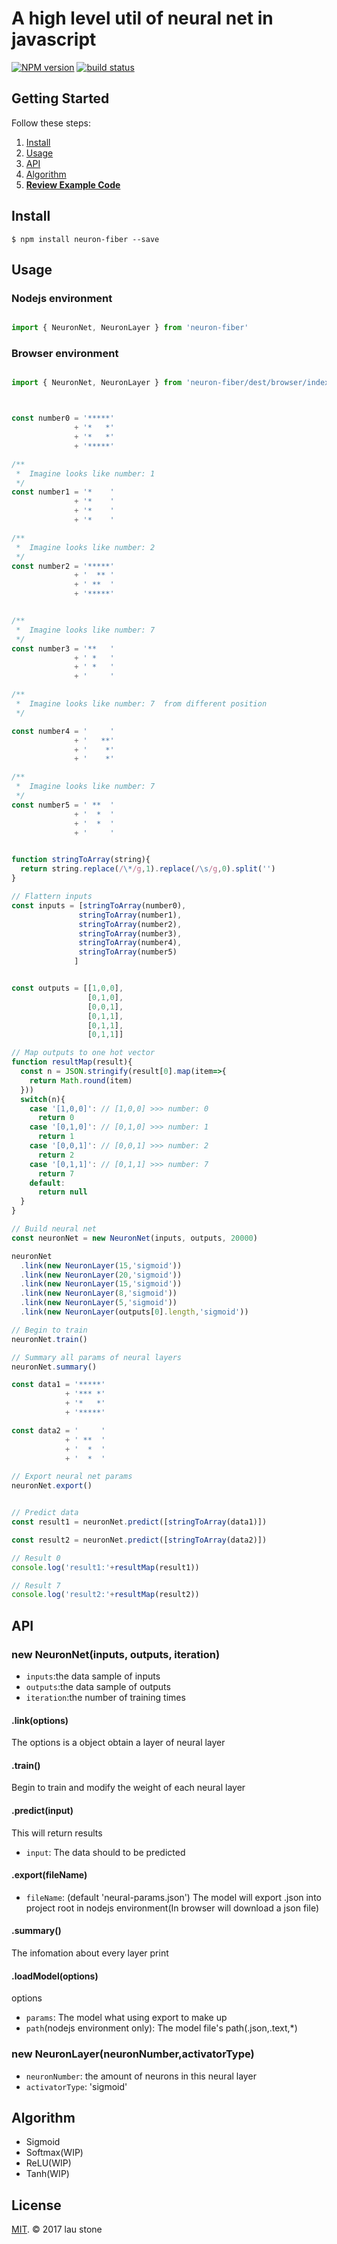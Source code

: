 # A high level util of neural net in javascript


[![NPM version][npm-image]][npm-url]
[![build status][travis-image]][travis-url]

## Getting Started

Follow these steps:

1. [Install](#install)
2. [Usage](#usage)
3. [API](#API)
4. [Algorithm](#algorithm)
5. **[Review Example Code](https://github.com/rainlst/neuron-fiber/tree/master/examples)**

## Install

```
$ npm install neuron-fiber --save
```

## Usage

### Nodejs environment

```js

import { NeuronNet, NeuronLayer } from 'neuron-fiber'

```

### Browser environment
```js

import { NeuronNet, NeuronLayer } from 'neuron-fiber/dest/browser/index.esm.js'

```

```js


const number0 = '*****' 
              + '*   *'
              + '*   *'
              + '*****' 

/**
 *  Imagine looks like number: 1
 */
const number1 = '*    ' 
              + '*    '
              + '*    '
              + '*    '

/**
 *  Imagine looks like number: 2
 */
const number2 = '*****' 
              + '  ** '
              + ' **  '
              + '*****' 


/**
 *  Imagine looks like number: 7
 */
const number3 = '**   ' 
              + ' *   '
              + ' *   '
              + '     ' 

/**
 *  Imagine looks like number: 7  from different position
 */

const number4 = '     ' 
              + '   **'
              + '    *'
              + '    *' 

/**
 *  Imagine looks like number: 7
 */
const number5 = ' **  ' 
              + '  *  '
              + '  *  '
              + '     '


function stringToArray(string){
  return string.replace(/\*/g,1).replace(/\s/g,0).split('')
}

// Flattern inputs
const inputs = [stringToArray(number0), 
               stringToArray(number1), 
               stringToArray(number2),
               stringToArray(number3),
               stringToArray(number4),
               stringToArray(number5)
              ]


const outputs = [[1,0,0],
                 [0,1,0],  
                 [0,0,1],
                 [0,1,1],
                 [0,1,1],
                 [0,1,1]]  

// Map outputs to one hot vector
function resultMap(result){
  const n = JSON.stringify(result[0].map(item=>{
    return Math.round(item)
  }))
  switch(n){
    case '[1,0,0]': // [1,0,0] >>> number: 0
      return 0
    case '[0,1,0]': // [0,1,0] >>> number: 1
      return 1
    case '[0,0,1]': // [0,0,1] >>> number: 2
      return 2
    case '[0,1,1]': // [0,1,1] >>> number: 7
      return 7
    default:
      return null
  }
}

// Build neural net
const neuronNet = new NeuronNet(inputs, outputs, 20000)

neuronNet
  .link(new NeuronLayer(15,'sigmoid'))
  .link(new NeuronLayer(20,'sigmoid'))
  .link(new NeuronLayer(15,'sigmoid'))
  .link(new NeuronLayer(8,'sigmoid'))
  .link(new NeuronLayer(5,'sigmoid'))
  .link(new NeuronLayer(outputs[0].length,'sigmoid'))

// Begin to train
neuronNet.train()

// Summary all params of neural layers
neuronNet.summary()

const data1 = '*****' 
            + '*** *'
            + '*   *'
            + '*****' 

const data2 = '     '
            + ' **  '
            + '  *  '
            + '  *  '

// Export neural net params
neuronNet.export()


// Predict data
const result1 = neuronNet.predict([stringToArray(data1)])

const result2 = neuronNet.predict([stringToArray(data2)])

// Result 0
console.log('result1:'+resultMap(result1)) 

// Result 7
console.log('result2:'+resultMap(result2)) 


```
## API


### new NeuronNet(inputs, outputs, iteration)
* `inputs`:the data sample of inputs
* `outputs`:the data sample of outputs
* `iteration`:the number of training times


#### .link(options)

The options is a object obtain a layer of neural layer


#### .train()

Begin to train and modify the weight of each neural layer


#### .predict(input)

This will return results
* `input`: The data should to be predicted


#### .export(fileName)

* `fileName`: (default 'neural-params.json') The model will export .json into project root in nodejs environment(In browser will download a json file)


#### .summary()
The infomation about every layer print


#### .loadModel(options)
options <Object>
* `params`: The model what using export to make up
* `path`(nodejs environment only): The model file's path(.json,.text,*) 



### new NeuronLayer(neuronNumber,activatorType)

* `neuronNumber`: the amount of neurons in this neural layer
* `activatorType`: 'sigmoid'



## Algorithm
* Sigmoid
* Softmax(WIP)
* ReLU(WIP)
* Tanh(WIP)

## License

[MIT](https://opensource.org/licenses/MIT). © 2017 lau stone

[npm-image]: https://img.shields.io/npm/v/neuron-fiber.svg?style=flat-square
[npm-url]: https://www.npmjs.com/package/neuron-fiber
[travis-image]: https://img.shields.io/travis/rainlst/neuron-fiber.svg?branch=master&style=flat-square
[travis-url]: https://travis-ci.org/rainlst/neuron-fiber
